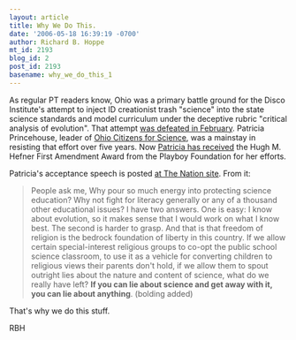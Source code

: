 ```yaml
---
layout: article
title: Why We Do This.
date: '2006-05-18 16:39:19 -0700'
author: Richard B. Hoppe
mt_id: 2193
blog_id: 2
post_id: 2193
basename: why_we_do_this_1
---
```

As regular PT readers know, Ohio was a primary battle ground for the Disco Institute's attempt to inject ID creationist trash "science" into the state science standards and model curriculum under the deceptive rubric "critical analysis of evolution".  That attempt [was defeated in February](http://www.pandasthumb.org/archives/2006/02/the_win_in_ohio.html).  Patricia Princehouse, leader of [Ohio Citizens for Science](http://www.ohioscience.org/), was a mainstay in resisting that effort over five years.  Now [Patricia has received](http://www.ncseweb.org/resources/news/2006/OH/929_princehouse_awarded_first_amen_5_11_2006.asp) the Hugh M. Hefner First Amendment Award from the Playboy Foundation for her efforts.

Patricia's acceptance speech is posted [at The Nation site](http://www.thenation.com/doc/20060529/princehouse).  From it:

> People ask me, Why pour so much energy into protecting science education? Why not fight for literacy generally or any of a thousand other educational issues? I have two answers. One is easy: I know about evolution, so it makes sense that I would work on what I know best. The second is harder to grasp. And that is that freedom of religion is the bedrock foundation of liberty in this country. If we allow certain special-interest religious groups to co-opt the public school science classroom, to use it as a vehicle for converting children to religious views their parents don't hold, if we allow them to spout outright lies about the nature and content of science, what do we really have left? **If you can lie about science and get away with it, you can lie about anything**.  (bolding added)

That's why we do this stuff.

RBH
